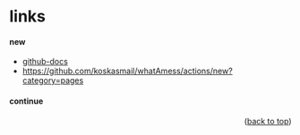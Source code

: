 <a name="topage"></a>

# links

#### new
* [github-docs](https://docs.github.com/en)
* https://github.com/koskasmail/whatAmess/actions/new?category=pages

#### continue




<p align="right">(<a href="#topage">back to top</a>)</p>
<br/>
<br/>

